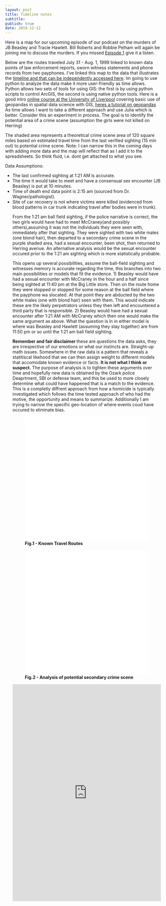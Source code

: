 ```yaml
---
layout: post
title: Timeline notes
subtitle: 
publish: true
date: 2019-12-12
---
```


Here is a map for our upcoming episode of our podcast on the murders of JB Beasley and Tracie Hawlett. Bill Roberts and Robbie Pelham will again be joining me to discuss the murders. If you missed <a href="">Episode 1</a> give it a listen.
<p>Below are the routes traveled July 31 - Aug. 1, 1999 linked to known data points of law enforcement reports, sworn witness statements and phone records from two payphones.
I've linked this map to the data that illustrates the <a href="http://jonkalev.com/bh-timeline/">timeline  and that can be independently accessed here</a>. Im going to use python to analyze the data make it more user-friendly as time allows. Python allows two sets of tools for using GIS: the first is by using python scripts to control ArcGIS, the second is using native python tools. Here is a good intro <a href="http://darribas.org/gds15/"> online course at the University of Liverpool</a> covering basic use of geopandas in spatial data science with GIS, <a href="https://www.youtube.com/watch?v=HzPSVwyP2Y0"> heres a tutorial on geopandas</a> 
As time allows I want to take a different approach and use Julia which is better. 
Consider this an experiment in process. The goal is to identify the potential area of a crime scene (assumption the girls were not killed on Herring)
<p>
The shaded area represents a theoretical crime scene area of 120 square miles based on estimated travel time from the last verified sighting (15 min out) to potential crime scene. Note: I can narrow this in the coming days with adding more data and the map will reflect that as I add it to the spreadsheets. So think fluid, i.e. dont get attached to what you see.
  <p>Data Assumptions:<p>
<ul>
  <li>The last confirmed sighting at 1:21 AM is accurate.</li>
<li>The time it would take to meet and have a consensual sex encounter (JB Beasley) is put at 10 minutes.</li>
<li>Time of death end data point is 2:15 am (sourced from Dr. Wagner/pathologist).</li>
<li>Site of car recovery is not where victims were killed (evidenced from blood patterns in car trunk indicating travel after bodies were in trunk).</li>
<p>
From the 1:21 am ball field sighting, if the police narrative is correct, the two girls would have had to meet McCraney(and possibly others),assuming it was not the individuals they were seen with, immediately after that sighting. They were sighted with two white males (one blond hair), then departed to a secondary crime scene in the purple shaded area, had a sexual encounter, been shot, then returned to Herring avenue. An alternative analysis would be the sexual encounter occured prior to the 1:21 am sighting which is more statistically probable.   
<p>This opens up several possibilities, assume the ball-field sighting and witnesses memory is accurate regarding the time, this branches into two main possibilities or models that fit the evidence. 
  1) Beasley would have had a sexual encounter with McCraney in the hour and a half since being sighted at 11:40 pm at the Big Little store. Then on the route home they were stopped or stopped for some reason at the ball field where the payphone wa slocated. At that point they are abducted by the two white males (one with blond hair) seen with them. This would indicate these are the likely perpetrators unless they then left and encountered a third party that is responsible.
  2) Beasley would have had a sexual encounter after 1:21 AM with McCraney which then one would make the same argument as above.
  What the question is in in either model is where was Beasley and Hawlett (assuming they stay together) are from 11:50 pm or so until the 1:21 am ball field sighting.
  
  <p><strong>Remember and fair disclaimer </strong>these are questions the data asks, they are irrespective of our emotions or what our instincts are. Straight-up math issues. Somewhere in the raw data is a pattern that reveals a statitiscal likehood that we can then assign weight to different models that accomodate known evidence or facts. <strong>It is not what I think or suspect.</strong>
  The purpose of analysis is to tighten these arguments over time and hopefully new data is obtained by the Ozark police Deaprtment, SBI or defense team, and this be used to more closely determine what could have happened that is a match to the evidence. This is a completly diffrent approach from how a homicide is typically investigated which follows the time tested approach of who had the motive, the opportunity and means to summarize.
  Additionally I am trying to narrow the specific geo-location of where events coud have occured to eliminate bias.
  
  

<figure>
<style>.embed-container {position: relative; padding-bottom: 100%; height: 0; max-width: 100%;} .embed-container iframe, .embed-container object, .embed-container iframe{position: absolute; top: 0; left: 0; width: 100%; height: 100%;} small{position: absolute; z-index: 40; bottom: 0; margin-bottom: -15px;}</style><div class="embed-container"><iframe width="800" height="800" frameborder="0" scrolling="no" marginheight="0" marginwidth="0" title="Beasley Hawlett Murders" src="//carroll.maps.arcgis.com/apps/Embed/index.html?webmap=5f35d55d9a604c0ca1b87232c22ebe0b&extent=-85.9148,31.2531,-84.9631,31.6748&home=true&zoom=true&previewImage=false&scale=false&disable_scroll=false&theme=light"></iframe></div>
  <figcaption><strong>Fig.1 - Known Travel Routes</strong></figcaption>
</figure>
<figure>
<style>.embed-container {position: relative; padding-bottom: 100%; height: 0; max-width: 100%;} .embed-container iframe, .embed-container object, .embed-container iframe{position: absolute; top: 0; left: 0; width: 100%; height: 100%;} small{position: absolute; z-index: 40; bottom: 0; margin-bottom: -15px;}</style><div class="embed-container"><iframe width="900" height="900" frameborder="0" scrolling="no" marginheight="0" marginwidth="0" title="Secondary Crime Scene" src="//carroll.maps.arcgis.com/apps/Embed/index.html?webmap=d08a9a2be09e44ab8383d8ce9f8eb0bc&extent=-85.9094,31.2853,-85.2478,31.5888&zoom=true&previewImage=false&scale=true&disable_scroll=true&theme=light"></iframe></div>
  <figcaption><strong>Fig.2 - Analysis of potential secondary crime scene</strong></figcaption>
</figure>

<p>
  <iframe src='https://cdn.knightlab.com/libs/timeline3/latest/embed/index.html?source=1Kx6HveAG-PIUcau7DZXcjseRXzToVDvu0lpETPeQ3IQ&font=Default&lang=en&initial_zoom=2&height=700' width='100%' height='700' webkitallowfullscreen mozallowfullscreen allowfullscreen frameborder='0'></iframe>
